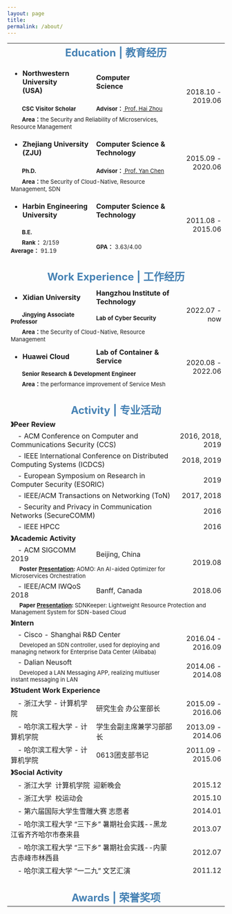 ```yaml
---
layout: page
title: 
permalink: /about/
---
```



<table>
  <tr>
    <td align="center" colspan="4"><font size=5 color='steelBlue'><strong>Education | 教育经历</strong></font></td>
  </tr>
  
  <tr>
    <td align="left"><ul><li><font size=3><strong>Northwestern University (USA)&emsp;&emsp;</strong></font></li></ul></td>
    <td align="left"><font size=3><strong>Computer Science</strong></font></td>
    <td align="left">&emsp;&emsp;&emsp;</td>
    <td align="right" rowspan="3"><font size=3>2018.10&nbsp;-&nbsp;2019.06</font></td>
  </tr>
  <tr>
    <td align="left"><font size=2>&emsp;&emsp;<strong>CSC Visitor Scholar</strong></font></td>
    <td align="left" colspan="2"><font size=2><strong>Advisor：</strong><a href="https://www.mccormick.northwestern.edu/research-faculty/directory/profiles/zhou-hai.html"> Prof. Hai Zhou</a></font></td>
  </tr>
  <tr>
    <td align="left" colspan="3"><font size=2>&emsp;&emsp;<strong>Area：</strong>the Security and Reliability of Microservices, Resource Management</font></td>
  </tr>
  
  <tr>
    <td align="left"><ul><li><font size=3><strong>Zhejiang University (ZJU)</strong></font></li></ul></td>
    <td align="left" colspan="2"><font size=3><strong>Computer Science & Technology</strong></font></td>
    <td align="right" rowspan="3"><font size=3>2015.09&nbsp;-&nbsp;2020.06</font></td>
  </tr>
  <tr>
    <td align="left"><font size=2>&emsp;&emsp;<strong>Ph.D.</strong></font></td>
    <td align="left" colspan="2"><font size=2><strong>Advisor：</strong><a href="https://users.cs.northwestern.edu/~ychen/"> Prof. Yan Chen</a></font></td>
  </tr>
  <tr>
    <td align="left" colspan="3"><font size=2>&emsp;&emsp;<strong>Area：</strong>the Security of Cloud-Native, Resource Management, SDN</font></td>
  </tr>
  
  <tr>
    <td align="left"><ul><li><font size=3><strong>Harbin Engineering University</strong></font></li></ul></td>
    <td align="left" colspan="2"><font size=3><strong>Computer Science & Technology</strong></font></td>
    <td align="right" rowspan="3"><font size=3>2011.08&nbsp;-&nbsp;2015.06</font></td>
  </tr>
  <tr>
    <td align="left" colspan="3"><font size=2>&emsp;&emsp;<strong>B.E.</strong></font></td>
  </tr>
  <tr>
    <td align="left"><font size=2>&emsp;&emsp;<strong>Rank：</strong> 2/159 &emsp;&emsp;<strong>Average：</strong> 91.19</font></td>
    <td align="left" colspan="2"><font size=2><strong>GPA：</strong> 3.63/4.00</font></td>
  </tr>
  
  <tr>
    <td align="center" colspan="4">&emsp; </td>
  </tr>

  <tr>
    <td align="center" colspan="4"><font size=5 color='steelBlue'><strong>Work Experience | 工作经历</strong></font></td>
  </tr>
  
  <tr>
    <td align="left"><ul><li><strong><font size=3>Xidian University</font></strong></li></ul></td>
    <td align="left" colspan="2"><strong><font size=3>Hangzhou Institute of Technology</font></strong></td>
    <td align="right" rowspan="3"><font size=3>2022.07&nbsp;-&nbsp;now</font></td>
  </tr>
  <tr>
    <td align="left"><font size=2>&emsp;&emsp;<strong>Jingying Associate Professor</strong></font></td>
    <td align="left" colspan="2"><font size=2><strong>Lab of Cyber Security</strong></font></td>
  </tr>
  <tr>
    <td align="left" colspan="3"><font size=2>&emsp;&emsp;<strong>Area：</strong>the Security of Cloud-Native, Resource Management</font></td>
  </tr>
  
  <tr>
    <td align="left"><ul><li><font size=3><strong>Huawei Cloud</strong></font></li></ul></td>
    <td align="left" colspan="2"><font size=3><strong>Lab of Container & Service</strong></font></td>
    <td align="right" rowspan="3"><font size=3>2020.08&nbsp;-&nbsp;2022.06</font></td>
  </tr>
  <tr>
    <td align="left" colspan="3"><font size=2>&emsp;&emsp;<strong>Senior Research & Development Engineer</strong></font></td>
  </tr>
  <tr>
    <td align="left" colspan="3"><font size=2>&emsp;&emsp;<strong>Area：</strong>the performance improvement of Service Mesh</font></td>
  </tr>
  
  <tr>
    <td align="center" colspan="4"> &emsp;</td>
  </tr>

  <tr>
    <td align="center" colspan="4"><font size=5 color='steelBlue'><strong>Activity | 专业活动</strong></font></td>
  </tr>
  
  <tr>
    <td align="left" colspan="4"><font size=3><strong>》Peer Review</strong></font></td>
  </tr>
  
  <tr>
    <td align="left" colspan="3"><font size=3>&emsp;-&nbsp;ACM Conference on Computer and Communications Security (CCS)</font></td>
    <td align="right"><font size=3>2016, 2018, 2019</font></td>
  </tr>
  
  <tr>
    <td align="left" colspan="3"><font size=3>&emsp;-&nbsp;IEEE International Conference on Distributed Computing Systems (ICDCS)</font></td>
    <td align="right"><font size=3>2018, 2019</font></td>
  </tr>
  
  <tr>
    <td align="left" colspan="3"><font size=3>&emsp;-&nbsp;European Symposium on Research in Computer Security (ESORIC)</font></td>
    <td align="right"><font size=3>2019</font></td>
  </tr>
 
  <tr>
    <td align="left" colspan="3"><font size=3>&emsp;-&nbsp;IEEE/ACM Transactions on Networking (ToN)</font></td>
    <td align="right"><font size=3>2017, 2018</font></td>
  </tr>
  
  <tr>
    <td align="left" colspan="3"><font size=3>&emsp;-&nbsp;Security and Privacy in Communication Networks (SecureCOMM)</font></td>
    <td align="right"><font size=3>2016</font></td>
  </tr>
  
  <tr>
    <td align="left" colspan="3"><font size=3>&emsp;-&nbsp;IEEE HPCC</font></td>
    <td align="right"><font size=3>2016</font></td>
  </tr>
  
  <tr>
    <td align="left" colspan="4"><font size=3><strong>》Academic Activity</strong></font></td>
  </tr>
  
  <tr>
    <td align="left"><font size=3>&emsp;-&nbsp;ACM SIGCOMM 2019</font></td>
    <td align="left" colspan="2"><font size=3>Beijing, China</font></td>
    <td align="right" rowspan="2"><font size=3>2019.08</font></td>
  </tr>
  
  <tr>
    <td align="left" colspan="3"><font size=2>&emsp;&nbsp;&nbsp;<strong>Poster <a href="http://lxv458.github.io/images/leng/resume/sigcomm2019_presentation.jpg">Presentation</a>:</strong> AOMO: An AI-aided Optimizer for Microservices Orchestration</font></td>
  </tr>
  
  <tr>
    <td align="left"><font size=3>&emsp;-&nbsp;IEEE/ACM IWQoS 2018</font></td>
    <td align="left" colspan="2"><font size=3>Banff, Canada</font></td>
    <td align="right"><font size=3>2018.06</font></td>
  </tr>
  
  <tr>
    <td align="left" colspan="4"><font size=2>&emsp;&nbsp;&nbsp;<strong>Paper <a href="http://lxv458.github.io/images/leng/resume/iwqos2018_presentation.jpg">Presentation</a>: </strong>SDNKeeper: Lightweight Resource Protection and Management System for SDN-based Cloud</font></td>
  </tr>
  
  <tr>
    <td align="left" colspan="4"><font size=3><strong>》Intern</strong></font></td>
  </tr>
  
  <tr>
    <td align="left" colspan="3"><font size=3>&emsp;-&nbsp;Cisco - Shanghai R&D Center</font></td>
    <td align="right" rowspan="2"><font size=3>2016.04&nbsp;-&nbsp;2016.09</font></td>
  </tr>
  
  <tr>
    <td align="left" colspan="3"><font size=2>&emsp;&nbsp;&nbsp;Developed an SDN controller, used for deploying and managing network for Enterprise Data Center (Alibaba)</font></td>
  </tr>
  
  <tr>
    <td align="left" colspan="3"><font size=3>&emsp;-&nbsp;Dalian Neusoft</font></td>
    <td align="right" rowspan="2"><font size=3>2014.06&nbsp;-&nbsp;2014.08</font></td>
  </tr>
  
  <tr>
    <td align="left" colspan="3"><font size=2>&emsp;&nbsp;&nbsp;Developed a LAN Messaging APP, realizing multiuser instant messaging in LAN</font></td>
  </tr>
  
  <tr>
    <td align="left" colspan="4"><font size=3><strong>》Student Work Experience</strong></font></td>
  </tr>
  
  <tr>
    <td align="left"><font size=3>&emsp;-&nbsp;浙江大学&nbsp;-&nbsp;计算机学院</font></td>
    <td align="left" colspan="2"><font size=3>研究生会 办公室部长</font></td>
    <td align="right"><font size=3>2015.09&nbsp;-&nbsp;2016.06</font></td>
  </tr>
  
  <tr>
    <td align="left"><font size=3>&emsp;-&nbsp;哈尔滨工程大学&nbsp;-&nbsp;计算机学院</font></td>
    <td align="left" colspan="2"><font size=3>学生会副主席兼学习部部长</font></td>
    <td align="right"><font size=3>2013.09&nbsp;-&nbsp;2014.06</font></td>
  </tr>
  
  <tr>
    <td align="left"><font size=3>&emsp;-&nbsp;哈尔滨工程大学&nbsp;-&nbsp;计算机学院</font></td>
    <td align="left" colspan="2"><font size=3>0613团支部书记</font></td>
    <td align="right"><font size=3>2011.09&nbsp;-&nbsp;2015.06</font></td>
  </tr>
  
  <tr>
    <td align="left" colspan="4"><font size=3><strong>》Social Activity</strong></font></td>
  </tr>
  
  <tr>
    <td align="left" colspan="3"><font size=3>&emsp;-&nbsp;浙江大学&nbsp;&nbsp;计算机学院&nbsp;&nbsp;迎新晚会</font></td>
    <td align="right"><font size=3>2015.12</font></td>
  </tr>
  
  <tr>
    <td align="left" colspan="3"><font size=3>&emsp;-&nbsp;浙江大学&nbsp;&nbsp;校运动会</font></td>
    <td align="right"><font size=3>2015.10</font></td>
  </tr>
  
  <tr>
    <td align="left" colspan="3"><font size=3>&emsp;-&nbsp;第六届国际大学生雪雕大赛 志愿者</font></td>
    <td align="right"><font size=3>2014.01</font></td>
  </tr>
  
  <tr>
    <td align="left" colspan="3"><font size=3>&emsp;-&nbsp;哈尔滨工程大学 “三下乡” 暑期社会实践--黑龙江省齐齐哈尔市泰来县</font></td>
    <td align="right"><font size=3>2013.07</font></td>
  </tr>
  
  <tr>
    <td align="left" colspan="3"><font size=3>&emsp;-&nbsp;哈尔滨工程大学 “三下乡” 暑期社会实践--内蒙古赤峰市林西县</font></td>
    <td align="right"><font size=3>2012.07</font></td>
  </tr>
  
  <tr>
    <td align="left" colspan="3"><font size=3>&emsp;-&nbsp;哈尔滨工程大学 “一二九” 文艺汇演</font></td>
    <td align="right"><font size=3>2011.12</font></td>
  </tr>
  
  <tr>
    <td align="center" colspan="4"> &emsp;</td>
  </tr>
  
  <tr>
    <td align="center" colspan="4"><font size=5 color='steelBlue'><strong>Awards | 荣誉奖项</strong></font></td>
  </tr>
</table>
